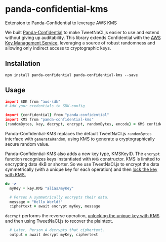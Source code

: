 # panda-confidential-kms
Extension to Panda-Confidential to leverage AWS KMS

We built [Panda-Confidential][confidential] to make TweetNaCl.js easier to use and extend without giving up auditability.  This library extends Confidential with the [AWS Key Management Service][kms], leveraging a source of robust randomness and allowing only indirect access to cryptographic keys.

[confidential]:https://github.com/pandastrike/panda-confidential
[kms]:https://aws.amazon.com/kms/

## Installation
```
npm install panda-confidential panda-confidential-kms --save
```

## Usage

```coffeescript
import SDK from "aws-sdk"
# Add your credentials to SDK.config

import {confidential} from "panda-confidential"
import KMS from "panda-confidential-kms"
{randomBytes, key, decrypt, encrypt, randomBytes, encode} = KMS confidential(), SDK
```

Panda-Confidential-KMS replaces the default TweetNaCl.js `randomBytes` interface with [`generateRandom`][kms-random], using KMS to generate a cryptographically secure random value.

[kms-random]:https://docs.aws.amazon.com/AWSJavaScriptSDK/latest/AWS/KMS.html#generateRandom-property

Panda-Confidential-KMS also adds a new key type, KMSKeyID.  The `encrypt` function recognizes keys instantiated with `KMS` constructor.  KMS is limited to encrypting data 4kB or shorter.  So we use TweetNaCl.js to encrypt the data symmetrically (with a unique key for each operation) and then [lock the key with KMS.][kms-encrypt]

[kms-encrypt]:https://docs.aws.amazon.com/AWSJavaScriptSDK/latest/AWS/KMS.html#encrypt-property

```coffeescript
do ->
  myKey = key.KMS "alias/myKey"

  # Person A symmetrically encrypts their data.
  message = "Hello World!"
  ciphertext = await encrypt myKey, message
```

`decrypt` performs the reverse operation, [unlocking the unique key with KMS][kms-decrypt] and then using TweetNaCl.js to recover the plaintext.

[kms-decrypt]:https://docs.aws.amazon.com/AWSJavaScriptSDK/latest/AWS/KMS.html#decrypt-property  

```coffeescript
  # Later, Person A decrypts that ciphertext.
  output = await decrypt myKey, ciphertext
```

